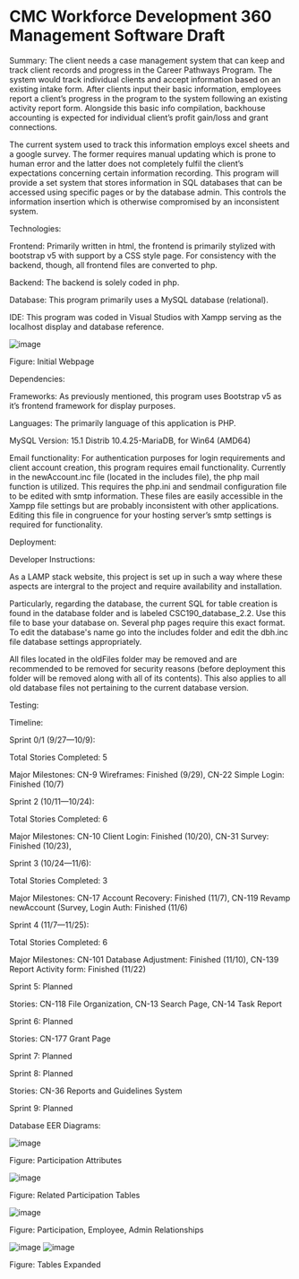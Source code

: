 # CMC Workforce Development 360 Management Software Draft
Summary:
The client needs a case management system that can keep and track client records and progress in the Career Pathways Program. The system would track individual clients and accept information based on an existing intake form. After clients input their basic information, employees report a client’s progress in the program to the system following an existing activity report form. Alongside this basic info compilation, backhouse accounting is expected for individual client’s profit gain/loss and grant connections.

The current system used to track this information employs excel sheets and a google survey. The former requires manual updating which is prone to human error and the latter does not completely fulfil the client’s expectations concerning certain information recording.
This program will provide a set system that stores information in SQL databases that can be accessed using specific pages or by the database admin. This controls the information insertion which is otherwise compromised by an inconsistent system.

Technologies:	

Frontend: Primarily written in html, the frontend is primarily stylized with bootstrap v5 with support by a CSS style page. For consistency with the backend, though, all frontend files are converted to php.

Backend: The backend is solely coded in php.

Database: This program primarily uses a MySQL database (relational).

IDE: This program was coded in Visual Studios with Xampp serving as the localhost display and database reference.

![image](https://user-images.githubusercontent.com/79181285/204054772-0e3ea5e5-16d0-488b-a6b8-fe15314f3604.png)

Figure: Initial Webpage

Dependencies:

Frameworks: As previously mentioned, this program uses Bootstrap v5 as it’s frontend framework for display purposes.

Languages: The primarily language of this application is PHP.

MySQL Version: 15.1 Distrib 10.4.25-MariaDB, for Win64 (AMD64)

Email functionality: For authentication purposes for login requirements and client account creation, this program requires email functionality. Currently in the newAccount.inc file (located in the includes file), the php mail function is utilized. This requires the php.ini and sendmail configuration file to be edited with smtp information. These files are easily accessible in the Xampp file settings but are probably inconsistent with other applications. Editing this file in congruence for your hosting server’s smtp settings is required for functionality.

Deployment:

Developer Instructions:

As a LAMP stack website, this project is set up in such a way where these aspects are intergral to the project and require availability and installation. 

Particularly, regarding the database, the current SQL for table creation is found in the database folder and is labeled CSC190_database_2.2. Use this file to base your database on. Several php pages require this exact format. To edit the database's name go into the includes folder and edit the dbh.inc file database settings appropriately.

All files located in the oldFiles folder may be removed and are recommended to be removed for security reasons (before deployment this folder will be removed along with all of its contents). This also applies to all old database files not pertaining to the current database version.

Testing:

Timeline:

Sprint 0/1 (9/27—10/9): 

Total Stories Completed: 5

Major Milestones: CN-9 Wireframes: Finished (9/29), CN-22 Simple Login: Finished (10/7)

Sprint 2 (10/11—10/24):

Total Stories Completed: 6

Major Milestones: CN-10 Client Login: Finished (10/20), CN-31 Survey: Finished (10/23), 

Sprint 3 (10/24—11/6):

Total Stories Completed: 3

Major Milestones: CN-17 Account Recovery: Finished (11/7), CN-119 Revamp newAccount (Survey, Login Auth: Finished (11/6)

Sprint 4 (11/7—11/25):

Total Stories Completed: 6

Major Milestones: CN-101 Database Adjustment: Finished (11/10), CN-139 Report Activity form: Finished (11/22)

Sprint 5: Planned

Stories: CN-118 File Organization, CN-13 Search Page, CN-14 Task Report

Sprint 6: Planned

Stories: CN-177 Grant Page

Sprint 7: Planned

Sprint 8: Planned

Stories: CN-36 Reports and Guidelines System

Sprint 9: Planned

Database EER Diagrams:

![image](https://user-images.githubusercontent.com/79181285/204156237-7c3ce659-c1f9-4ae2-8808-3e39e2052a8b.png)

Figure: Participation Attributes

![image](https://user-images.githubusercontent.com/79181285/204156249-5c39c4ad-2c21-4495-a14c-6576727a7a65.png)

Figure: Related Participation Tables

![image](https://user-images.githubusercontent.com/79181285/204156277-5a3e5156-40d6-42a1-8072-f01af81c3377.png)

Figure: Participation, Employee, Admin Relationships

![image](https://user-images.githubusercontent.com/79181285/204156295-9b722444-8c76-4b79-8d8d-5dda6fa596ef.png)
![image](https://user-images.githubusercontent.com/79181285/204156305-3051a576-ded5-4338-b37c-a2e61e8f3688.png)

Figure: Tables Expanded

